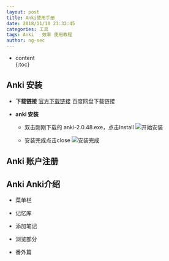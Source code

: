 ```yaml
---
layout: post  
title: Anki使用手册
date: 2018/11/10 23:32:45
categories: 工具 
tags: Anki   效率 使用教程
author: ng-sec  
---
```


* content  
{:toc}

## Anki 安装

 - **下载链接**
	 [官方下载链接](https://apps.ankiweb.net/#download)
	百度网盘下载链接

- **anki 安装**

	- 双击刚刚下载的 anki-2.0.48.exe，点击Install
![开始安装](http://800wifi.com/ng-sec/1541866868535.png)

	 - 安装完成点击close
  ![安装完成](http://800wifi.com/ng-sec/1541909077456.png)

## Anki 账户注册

## Anki Anki介绍

- 菜单栏

- 记忆库

- 添加笔记

- 浏览部分

- 番外篇